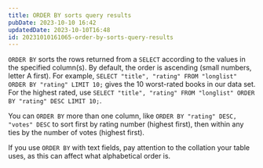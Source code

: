```yaml
---
title: ORDER BY sorts query results
pubDate: 2023-10-10 16:42
updatedDate: 2023-10-10T16:48
id: 20231010161065-order-by-sorts-query-results
---
```


`ORDER BY` sorts the rows returned from a `SELECT` according to the values in the specified column(s). By default, the order is ascending (small numbers, letter A first). For example, `SELECT "title", "rating" FROM "longlist" ORDER BY "rating" LIMIT 10;` gives the 10 worst-rated books in our data set. For the highest rated, use `SELECT "title", "rating" FROM "longlist" ORDER BY "rating" DESC LIMIT 10;`.

You can `ORDER BY` more than one column, like `ORDER BY "rating" DESC, "votes" DESC` to sort first by rating number (highest first), then within any ties by the number of votes (highest first).

If you use `ORDER BY` with text fields, pay attention to the collation your table uses, as this can affect what alphabetical order is.
